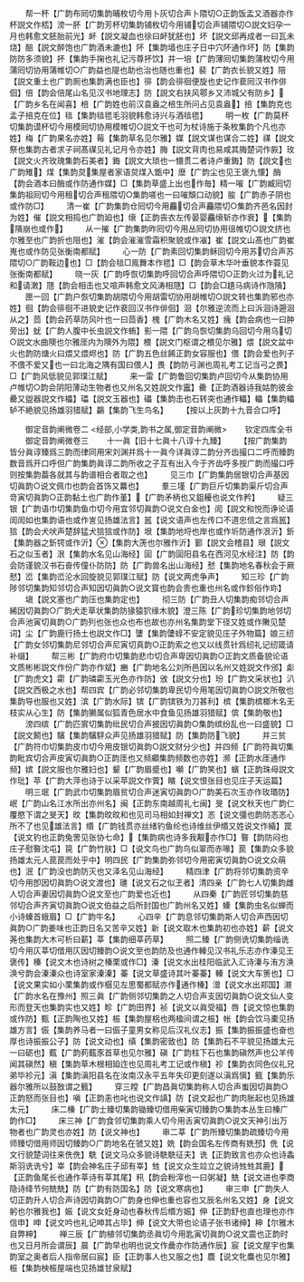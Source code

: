 <!-- { "loadSidebar": true } -->
　　帮一杯【广韵布囘切集韵晡枚切今用卜灰切合声卜隈切○正韵饭盂又酒器亦作杯説文作桮】滂一肧【广韵芳杯切集韵铺枚切今用铺切合声铺隈切○説文妇孕一月也韩愈文胚胎前光】衃【説文凝血也徐曰衃犹胚也】坏【説文邱再成者一曰瓦未烧】醅【説文醉饱也广韵酒未漉也】阫【集韵墙也庄子日中穴阫通作坏】防【集韵防防多须貌】抔【集韵手掬也礼记污尊抔饮】并一培【广韵薄囘切集韵蒲枚切今用蒲囘切协用蒲帷切○广韵益也隄也助也治也随也重也】裴【广韵衣长貌又姓】陪【説文重土也广韵厠也集韵满也臣也】徘【韵会徘徊便旋也史记作裵囘汉书作俳佪】倍【韵会倍尾山名见汉书地理志】防【説文右扶风鄠乡又沛城父有防乡】【广韵乡名在闻喜】棓【广韵姓也前汉袁盎之棓生所问占见袁盎】掊【集韵克也孟子掊克在位】毰【集韵毰毸毛羽貌韩愈诗兴与酒毰毸】
　　明一枚【广韵莫杯切集韵谟杯切今用模囘切协用模帷切○説文干也可为杖诗施于条枚集韵个凡也亦姓】梅【广韵果名亦姓】莓【集韵草名见尔雅】媒【説文谋也谋合二姓】禖【説文祭也集韵古者求子祠髙禖见礼记月令亦姓】脢【説文背肉也易咸其脢楚词作脄】玫【説文火齐玫瑰集韵石美者】鋂【説文大琐也一镮贯二者诗卢重鋂】防【説文也广韵雉】煤【集韵炱集屋者家语炱煤入甑中】塺【广韵尘也见王褒九懐】酶【韵会酒本曰酶或作防通作媒】□【集韵草盛上出也作毎】精一嗺【广韵臧囘切集韵祖囘切今用租切合声租隈切○集韵嗟也一曰嗺頽口动貌】朘【广韵赤子阴也或作防□】
　　清一崔【广韵集韵仓囘切今用麤切合声麤隈切○集韵齐邑名因封为姓】催【説文相捣也广韵廹也】缞【正韵丧衣左传晏婴麤缞斩亦作衰】【集韵隤崩也或作】
　　从一摧【广韵集韵昨囘切今用丛囘切协用徂帷切○説文挤也尔雅至也广韵折也阻也】漼【韵会漼漼雪霜积聚貌或作凗】崔【説文山髙也广韵崔嵬也或作防见张衡南都赋】
　　心一防【广韵素回切集韵稣回切今用苏切合声苏隈切○广韵鞍边也】□【韵会毰□鳯舞本作毸】□【韵会草木华叶垂貌本作蓑见张衡南都赋】
　　晓一灰【广韵呼恢切集韵呼回切合声呼隈切○正韵火过为礼记和请潄】豗【韵会相击也又喧声韩愈文风涛相豗】□【韵会□尵马病诗作虺隤】
　　匣一回【广韵户恢切集韵胡隈切今用胡雷切协用胡帷切○説文转也集韵邪也亦姓】徊【韵会徘徊不进貌史记作裵回汉书作俳佪】洄【尔雅逆流而上曰泝洄诗遡洄从之】茴【韵会药草防风叶也一曰茴香】槐【广韵木名又姓】瘣【韵会病也一曰肿旁出】蚘【广韵人腹中长虫説文作蛕】影一隈【广韵乌恢切集韵乌回切今用乌切○説文水曲隩也尔雅厓内为隩外为隈】椳【説文门枢谓之椳见尔雅】煨【説文盆中火也韵防煻火曰煨又煨烬也】防【广韵五色丝餙正韵女容服也】偎【韵会爱也列子不偎不爱又也一曰北海之隅有国曰偎人】畏【韵防弓渊也周礼考工记当弓之畏】□【广韵风低貌见郭璞江赋】
　　来一雷【广韵鲁回切集韵卢回切今从集韵协用卢帷切○韵会阴阳薄动生物者也又州名又姓説文作靁】罍【正韵酒器诗我姑酌彼金罍又盥器説文作櫑】瓃【説文玉器也】礧【集韵击也石转突也通作轠】轠【集韵轠轳不絶貌见扬雄羽猎赋】鸓【集韵飞生鸟名】
　　【按以上灰韵十九音合口呼】

　　御定音韵阐微卷二
<经部,小学类,韵书之属,御定音韵阐微>
　　钦定四库全书
　　御定音韵阐微卷三
　　十一眞【旧十七眞十八谆十九臻】
　　【按广韵集韵皆分眞谆臻爲三韵而律同用宋刘渊并爲十一眞今详眞谆二韵分齐齿撮口二呼而臻韵数音爲开口呼但广韵集韵眞谆二韵所收之子互有出入今于齐齿呼多按广韵而撮口呼则按集韵葢各就其与韵谱相合者取之也】
　　见三巾【广韵集韵居银切合声基因切眞韵○说文佩巾也韵会首饰又羃也】
　　羣三墐【广韵巨斤切集韵渠斤切合声竒寅切眞韵○正韵黏土也广韵作堇】【广韵矛柄也又鉏耰也说文作矜】
　　疑三银【广韵语巾切集韵鱼巾切今用宜邻切眞韵○说文白金也】訚【説文和悦而诤论语訚訚如也集韵语也或作訔见扬雄法言】嚚【说文语声也左传口不道忠信之言爲嚚】狺【韵会犬吠声楚辞猛犬狺狺或作防】垠【集韵地埒也岸也或作圻防通作泿沂】釿【集韵器之釿锷或作沂】【集韵大箎也尔雅作沂】鄞【説文会稽县】珢【説文石之似玉者】泿【集韵水名见山海经】圁【广韵圁阳县名在西河见水经注】防【韵会防谨貌汉书石奋传僮仆防防】防【广韵兽名出山海经】憖【集韵地名春秋会于厥憖】峾【集韵峾沦水回旋貌见郭璞江赋】防【说文两虎争声】
　　知三珍【广韵陟邻切集韵知邻切合声知因切眞韵○说文寳也韵会贵也重也州名或作鉁俗作珎】
　　塡【説文塞也广韵压也集韵定也】
　　彻三防【广韵丑人切集韵痴邻切合声絺因切眞韵○广韵犬走草状集韵防猭猿狖缘木貌】澄三陈【广韵珍切集韵地邻切合声池寅切眞韵○广韵列也张也众也布也故也亦州名集韵堂下径又姓或作敶见楚词】尘【广韵鹿行扬土也説文作□】螴【集韵螴蜳不安定貌见庄子外物篇】娘三纫【广韵女邻切集韵尼邻切合声尼寅切真韵○正韵索之也又以线贯针爲纫礼记纫箴请补缀】
　　帮三彬【广韵府巾切集韵悲巾切合声卑因切眞韵○正韵文质备貌论语文质彬彬説文作份广韵亦作斌】豳【广韵地名公刘所邑因以名州又姓説文作邠】虨【广韵虎文】霦【广韵璘霦玉光色亦作防】攽【説文分也】玢【广韵文采状也】汃【説文西极之水也】帮四宾【广韵必邻切集韵卑民切今用笔因切眞韵○説文所敬也集韵导也服也又姓】滨【广韵水际】镔【广韵镔铁为刀甚利】槟【集韵槟榔木名无枝实从心生】防【集韵獭属似狐青色居水中食鱼见扬雄羽猎赋】傧【集韵敬也】
　　滂四缤【广韵匹賔切集韵纰民切合声披因切眞韵○集韵缤纷乱也一曰盛貌】□【説文鬭也】驞【集韵驞駍众声见扬雄羽猎赋】防【集韵防飞貌】
　　并三贫【广韵符巾切集韵皮巾切今用皮银切眞韵○説文财分少也】并四频【广韵符眞切集韵毗宾切合声皮寅切眞韵○正韵厓也又频顣集韵频数也亦姓】濒【正韵水厓通作频】嫔【説文服也尔雅妇也】颦【广韵眉蹙也】嚬【广韵笑也】蠙【正韵珠母説文作玭】苹【广韵大萍也诗于以采苹説文作薲】矉【说文恨张目也见庄子天运篇】
　　明三珉【广韵武巾切集韵眉贫切合声迷寅切眞韵○广韵美石次玉亦作玫瑉防】岷【广韵山名江水所出亦州名】闽【正韵东南越周礼七闽】旻【说文秋天也广韵仁覆愍下谓之旻天】旼【集韵旼旼和也见司马相如封禅文】忞【说文彊也韵防忞忞心所不了也见雄法言】缗【广韵钱贯亦丝绪钓鱼纶也诗维丝伊缗又姓说文作緍】罠【说文钓也正韵兔罟见张协七命】【集韵病也诗多我觏亦作□】暋【韵防闷也庄子慰暋沈屯】笢【广韵竹肤】□【说文鸟也广韵鸟似翠而赤喙】苠【集韵众多貌扬雄太元人苠苠而处乎中】明四民【广韵集韵弥邻切今用密寅切眞韵○说文众萌也】泯【广韵没也韵防灭也又泽名见山海经】
　　精四津【广韵将邻切集韵资辛切今用卽因切眞韵○说文渡也】璡【说文石之似玊者】清四亲【广韵七人切集韵雌人切合声妻因切眞韵○说文至也广韵爱也近也】
　　从四秦【广韵匠邻切集韵慈邻切合声齐寅切眞韵○说文伯益之后所封国也广韵州名又姓】螓【集韵虫名似蝉而小诗螓首蛾眉】□【广韵牛名】
　　心四辛【广韵息邻切集韵斯人切合声西因切眞韵○广韵姜味也正韵日名又苦辛又姓】新【说文取木也集韵初也亦姓】薪【说文荛也集韵大木可析曰薪】莘【集韵细莘药草】
　　照二臻【广韵侧诜切集韵缁诜切今用仄莘切借用仄因切臻韵○说文至也韵防及也通作轃见汉书礼乐志亦作溱见王褒传】榛【说文木也诗树之榛栗或作□】溱【说文水出桂阳临武入汇诗溱与洧方涣涣兮韵会溱溱众也诗室家溱溱】蓁【说文草盛诗其叶蓁蓁】轃【说文大车箦也】□【说文果实如小栗集韵或作樼见左思蜀都赋亦作通作榛】潧【说文水出郑国】瀙【广韵水名在豫州】照三眞【广韵侧邻切集韵之人切合声支因切眞韵○说文仙人变形而登天也集韵实也又姓】畛【广韵田界】祯【说文以眞受福】唇【说文惊也集韵或作防】甄【正韵陶也又姓】桭【集韵屋梠也两楹间谓之桭】帐【韵会饮马橐见扬雄方言】侲【集韵养马者一曰侲子童男女称见后汉礼仪志】振【集韵振振盛也奋也厚也诗振振公子】防【说文动也】缜【集韵密致也】防【集韵石不平貌见扬雄太元一曰砺也】薽【广韵茢薽豕首草也见尔雅】磌【广韵柱下石也集韵磌然声也公羊传闻其磌然】稹【集韵草木根相廹迮也见周礼考工记或作槇】袗【集韵衣同色仪礼兄弟毕袗元】滇【集韵滇阳县名在汝南汉永平五年失印更刻遂以滇爲愼】籈【集韵乐器尔雅所以鼓敔谓之籈】
　　穿三瞠【广韵昌眞切集韵称人切合声蚩因切眞韵○正韵怒而张目也】嗔【正韵恚也叱也说文作謓】防【说文起也广韵肉胀起也见扬雄太元】
　　床二榛【广韵士臻切集韵锄臻切借用柴寅切臻韵○集韵本丛生曰榛广韵作□】
　　床三神【广韵食邻切集韵乘人切今用舌寅切眞韵○说文天神引出万物者也广韵灵也亦姓】防【说文神也】
　　审二莘【广韵所臻切集韵疏臻切今用师臻切借用师因切臻韵○广韵地名在虢又姓】姺【韵会国名左传商有姺邳】侁【说文行貌楚词往来侁侁】駪【说文马众多貌诗駪駪征夫】诜【正韵致言也亦众也诗螽斯羽诜诜兮】峷【韵会神名庄子邱有峷】甡【说文众生竝立之貌诗甡甡其鹿】【正韵鱼尾长也通作莘诗有莘其尾】籸【韵会粉滓也一曰粥凝】兟【说文进也李商隐诗绛节何兟兟】防【广韵有防国名】防【说文寒病也】
　　审三申【广韵失人切正韵升人切合声诗因切眞韵○广韵身也伸也重也容也又辰名州名又姓】身【说文躬也尔雅我也】娠【说文女妊身动也春秋传后缗方娠】伸【正韵舒也直也理也亦作信申】呻【说文吟也礼记呻其占毕】绅【说文大带也论语子张书诸绅】柛【尔雅木自弊柛】
　　禅三辰【广韵植邻切集韵丞眞切今用匙寅切眞韵○说文震也正韵时也又日月所会谓辰】晨【广韵早也明也说文作曟亦作防通作辰】宸【说文屋宇也集韵室之奥者后人指帝居曰宸】臣【正韵事人也又服之也】麎【说文牝麋也见尔雅】桭【集韵柍桭屋端也见扬雄甘泉赋】
